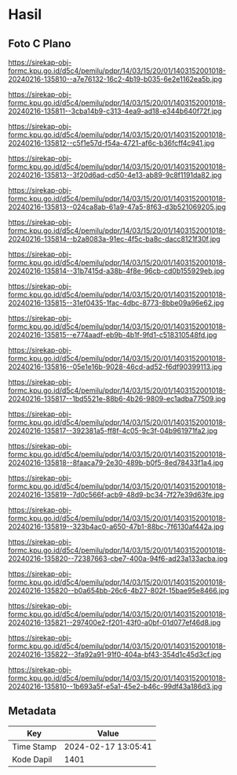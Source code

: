 # Hasil

## Foto C Plano

https://sirekap-obj-formc.kpu.go.id/d5c4/pemilu/pdpr/14/03/15/20/01/1403152001018-20240216-135810--a7e76132-16c2-4b19-b035-6e2e1162ea5b.jpg

https://sirekap-obj-formc.kpu.go.id/d5c4/pemilu/pdpr/14/03/15/20/01/1403152001018-20240216-135811--3cba14b9-c313-4ea9-ad18-e344b640f72f.jpg

https://sirekap-obj-formc.kpu.go.id/d5c4/pemilu/pdpr/14/03/15/20/01/1403152001018-20240216-135812--c5f1e57d-f54a-4721-af6c-b36fcff4c941.jpg

https://sirekap-obj-formc.kpu.go.id/d5c4/pemilu/pdpr/14/03/15/20/01/1403152001018-20240216-135813--3f20d6ad-cd50-4e13-ab89-9c8f1191da82.jpg

https://sirekap-obj-formc.kpu.go.id/d5c4/pemilu/pdpr/14/03/15/20/01/1403152001018-20240216-135813--024ca8ab-61a9-47a5-8f63-d3b521069205.jpg

https://sirekap-obj-formc.kpu.go.id/d5c4/pemilu/pdpr/14/03/15/20/01/1403152001018-20240216-135814--b2a8083a-91ec-4f5c-ba8c-dacc8121f30f.jpg

https://sirekap-obj-formc.kpu.go.id/d5c4/pemilu/pdpr/14/03/15/20/01/1403152001018-20240216-135814--31b7415d-a38b-4f8e-96cb-cd0b155929eb.jpg

https://sirekap-obj-formc.kpu.go.id/d5c4/pemilu/pdpr/14/03/15/20/01/1403152001018-20240216-135815--31ef0435-1fac-4dbc-8773-8bbe09a96e62.jpg

https://sirekap-obj-formc.kpu.go.id/d5c4/pemilu/pdpr/14/03/15/20/01/1403152001018-20240216-135815--e774aadf-eb9b-4b1f-9fd1-c518310548fd.jpg

https://sirekap-obj-formc.kpu.go.id/d5c4/pemilu/pdpr/14/03/15/20/01/1403152001018-20240216-135816--05e1e16b-9028-46cd-ad52-f6df90399113.jpg

https://sirekap-obj-formc.kpu.go.id/d5c4/pemilu/pdpr/14/03/15/20/01/1403152001018-20240216-135817--1bd5521e-88b6-4b26-9809-ec1adba77509.jpg

https://sirekap-obj-formc.kpu.go.id/d5c4/pemilu/pdpr/14/03/15/20/01/1403152001018-20240216-135817--392381a5-ff8f-4c05-9c3f-04b961971fa2.jpg

https://sirekap-obj-formc.kpu.go.id/d5c4/pemilu/pdpr/14/03/15/20/01/1403152001018-20240216-135818--8faaca79-2e30-489b-b0f5-8ed78433f1a4.jpg

https://sirekap-obj-formc.kpu.go.id/d5c4/pemilu/pdpr/14/03/15/20/01/1403152001018-20240216-135819--7d0c566f-acb9-48d9-bc34-7f27e39d63fe.jpg

https://sirekap-obj-formc.kpu.go.id/d5c4/pemilu/pdpr/14/03/15/20/01/1403152001018-20240216-135819--323b4ac0-a650-47b1-88bc-7f6130af442a.jpg

https://sirekap-obj-formc.kpu.go.id/d5c4/pemilu/pdpr/14/03/15/20/01/1403152001018-20240216-135820--72387663-cbe7-400a-94f6-ad23a133acba.jpg

https://sirekap-obj-formc.kpu.go.id/d5c4/pemilu/pdpr/14/03/15/20/01/1403152001018-20240216-135820--b0a654bb-26c6-4b27-802f-15bae95e8466.jpg

https://sirekap-obj-formc.kpu.go.id/d5c4/pemilu/pdpr/14/03/15/20/01/1403152001018-20240216-135821--297400e2-f201-43f0-a0bf-01d077ef46d8.jpg

https://sirekap-obj-formc.kpu.go.id/d5c4/pemilu/pdpr/14/03/15/20/01/1403152001018-20240216-135822--3fa92a91-91f0-404a-bf43-354d1c45d3cf.jpg

https://sirekap-obj-formc.kpu.go.id/d5c4/pemilu/pdpr/14/03/15/20/01/1403152001018-20240216-135810--1b693a5f-e5a1-45e2-b46c-99df43a186d3.jpg


## Metadata

| Key        | Value               |
| ---------- | ------------------- |
| Time Stamp | 2024-02-17 13:05:41 |
| Kode Dapil | 1401                |



